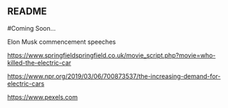 ## README

#Coming Soon...

Elon Musk commencement speeches

https://www.springfieldspringfield.co.uk/movie_script.php?movie=who-killed-the-electric-car

https://www.npr.org/2019/03/06/700873537/the-increasing-demand-for-electric-cars

https://www.pexels.com
